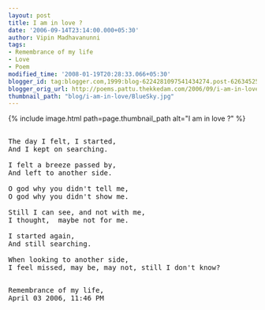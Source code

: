 ```yaml
---
layout: post
title: I am in love ?
date: '2006-09-14T23:14:00.000+05:30'
author: Vipin Madhavanunni
tags:
- Remembrance of my life
- Love
- Poem
modified_time: '2008-01-19T20:28:33.066+05:30'
blogger_id: tag:blogger.com,1999:blog-6224281097541434274.post-6263452554622610555
blogger_orig_url: http://poems.pattu.thekkedam.com/2006/09/i-am-in-love.html
thumbnail_path: "blog/i-am-in-love/BlueSky.jpg"
---
```

{% include image.html path=page.thumbnail_path alt="I am in love ?" %}
<pre>

The day I felt, I started,
And I kept on searching. 

I felt a breeze passed by,
And left to another side.

O god why you didn't tell me,
O god why you didn't show me.

Still I can see, and not with me,
I thought,  maybe not for me.

I started again,
And still searching.

When looking to another side,
I feel missed, may be, may not, still I don't know?

</pre>

<pre>
Remembrance of my life, 
April 03 2006, 11:46 PM
</pre>
